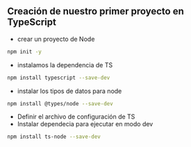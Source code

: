 ## Creación de nuestro primer proyecto en TypeScript

- crear un proyecto de Node

```bash
npm init -y
````

- instalamos la dependencia de TS

```bash
npm install typescript --save-dev
``` 

- instalar los tipos de datos para node

```bash
npm install @types/node --save-dev
``` 

- Definir el archivo de configuración de TS
- Instalar dependecia para ejecutar en modo dev

```bash
npm install ts-node --save-dev
``` 



